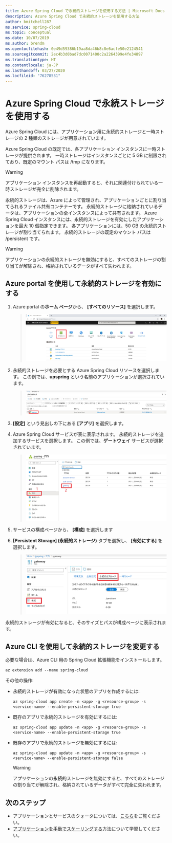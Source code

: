 ```yaml
---
title: Azure Spring Cloud で永続的ストレージを使用する方法 | Microsoft Docs
description: Azure Spring Cloud で永続的ストレージを使用する方法
author: bmitchell287
ms.service: spring-cloud
ms.topic: conceptual
ms.date: 10/07/2019
ms.author: brendm
ms.openlocfilehash: 0e49d59386b19aa8da46b8c8e6acfe50e2124541
ms.sourcegitcommit: 2ec4b3d0bad7dc0071400c2a2264399e4fe34897
ms.translationtype: HT
ms.contentlocale: ja-JP
ms.lasthandoff: 03/27/2020
ms.locfileid: "76278531"
---
```

# <a name="use-persistent-storage-in-azure-spring-cloud"></a>Azure Spring Cloud で永続ストレージを使用する

Azure Spring Cloud には、アプリケーション用に永続的ストレージと一時ストレージの 2 種類のストレージが用意されています。

Azure Spring Cloud の既定では、各アプリケーション インスタンスに一時ストレージが提供されます。 一時ストレージはインスタンスごとに 5 GB に制限されており、既定のマウント パスは /tmp になります。

> [!WARNING]
> アプリケーション インスタンスを再起動すると、それに関連付けられている一時ストレージが完全に削除されます。

永続的ストレージは、Azure によって管理され、アプリケーションごとに割り当てられるファイル共有コンテナーです。 永続的ストレージに格納されているデータは、アプリケーションの全インスタンスによって共有されます。 Azure Spring Cloud インスタンスには、永続的ストレージを有効にしたアプリケーションを最大 10 個指定できます。 各アプリケーションには、50 GB の永続的ストレージが割り当てられます。 永続的ストレージの既定のマウント パスは /persistent です。

> [!WARNING]
> アプリケーションの永続的ストレージを無効にすると、すべてのストレージの割り当てが解除され、格納されているデータがすべて失われます。

## <a name="use-the-azure-portal-to-enable-persistent-storage"></a>Azure portal を使用して永続的ストレージを有効にする

1. Azure portal の**ホーム ページ**から、 **[すべてのリソース]** を選択します。

    >![[すべてのリソース] アイコンを見つける](media/portal-all-resources.jpg)

1. 永続的ストレージを必要とする Azure Spring Cloud リソースを選択します。 この例では、**upspring** という名前のアプリケーションが選択されています。

    > ![アプリケーションを選択します。](media/select-service.jpg)

1. **[設定]** という見出しの下にある **[アプリ]** を選択します。

1. Azure Spring Cloud サービスが表に表示されます。  永続的ストレージを追加するサービスを選択します。 この例では、**ゲートウェイ** サービスが選択されています。

    > ![サービスを選択する](media/select-gateway.jpg)

1. サービスの構成ページから、 **[構成]** を選択します

1. **[Persistent Storage] (永続的ストレージ)** タブを選択し、 **[有効にする]** を選択します。

    > ![永続的ストレージを有効にする](media/enable-persistent-storage.jpg)

永続的ストレージが有効になると、そのサイズとパスが構成ページに表示されます。

## <a name="use-the-azure-cli-to-modify-persistent-storage"></a>Azure CLI を使用して永続的ストレージを変更する

必要な場合は、Azure CLI 用の Spring Cloud 拡張機能をインストールします。

```azurecli
az extension add --name spring-cloud
```
その他の操作:

* 永続的ストレージが有効になった状態のアプリを作成するには:

    ```azurecli
    az spring-cloud app create -n <app> -g <resource-group> -s <service-name> --enable-persistent-storage true
    ```

* 既存のアプリで永続的ストレージを有効にするには:

    ```azurecli
    az spring-cloud app update -n <app> -g <resource-group> -s <service-name> --enable-persistent-storage true
    ```

* 既存のアプリで永続的ストレージを無効にするには:

    ```azurecli
    az spring-cloud app update -n <app> -g <resource-group> -s <service-name> --enable-persistent-storage false
    ```

    > [!WARNING]
    > アプリケーションの永続的ストレージを無効にすると、すべてのストレージの割り当てが解除され、格納されているデータがすべて完全に失われます。

## <a name="next-steps"></a>次のステップ

* アプリケーションとサービスのクォータについては、[こちら](spring-cloud-quotas.md)をご覧ください。
* [アプリケーションを手動でスケーリングする](spring-cloud-tutorial-scale-manual.md)方法について学習してください。
